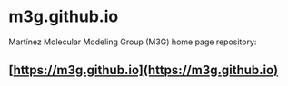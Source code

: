 # m3g.github.io

Martínez Molecular Modeling Group (M3G) home page repository:

## [https://m3g.github.io](https://m3g.github.io)


